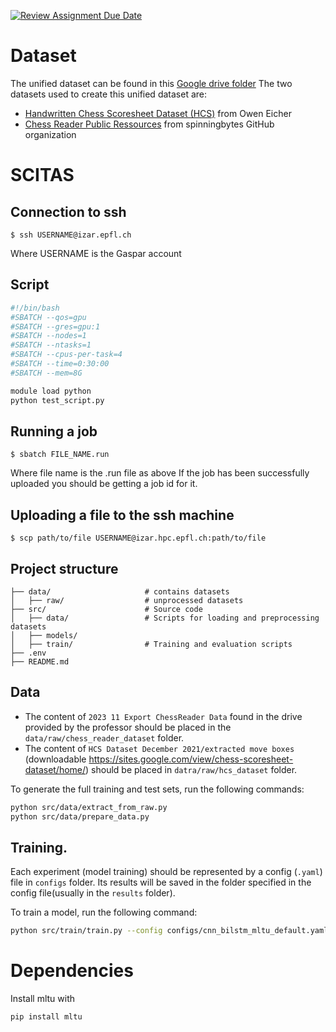[![Review Assignment Due Date](https://classroom.github.com/assets/deadline-readme-button-22041afd0340ce965d47ae6ef1cefeee28c7c493a6346c4f15d667ab976d596c.svg)](https://classroom.github.com/a/UDdkOEMs)

# Dataset

The unified dataset can be found in this [Google drive folder](https://drive.google.com/drive/u/1/folders/1RY_eGbldIL4Ig_2OHbMjVMlfOV_o27r_)
The two datasets used to create this unified dataset are:
- [Handwritten Chess Scoresheet Dataset (HCS)](https://tc11.cvc.uab.es/datasets/HCS_1/) from Owen Eicher
- [Chess Reader Public Ressources](https://www.dropbox.com/scl/fo/mfoclmkggrnv0u8wufck8/h?rlkey=v0prueklq3mqsav823voin5yi&e=3&dl=0) from spinningbytes GitHub organization

# SCITAS

## Connection to ssh

```
$ ssh USERNAME@izar.epfl.ch
```

Where USERNAME is the Gaspar account

## Script 

```bash
#!/bin/bash
#SBATCH --qos=gpu
#SBATCH --gres=gpu:1
#SBATCH --nodes=1
#SBATCH --ntasks=1
#SBATCH --cpus-per-task=4
#SBATCH --time=0:30:00
#SBATCH --mem=8G

module load python
python test_script.py
```

## Running a job

```
$ sbatch FILE_NAME.run
```

Where file name is the .run file as above
If the job has been successfully uploaded you should be getting a job id for it.

## Uploading a file to the ssh machine

```
$ scp path/to/file USERNAME@izar.hpc.epfl.ch:path/to/file
```




## Project structure 

```
├── data/                     # contains datasets
│   ├── raw/                  # unprocessed datasets
├── src/                      # Source code 
│   ├── data/                 # Scripts for loading and preprocessing datasets
│   ├── models/               
│   ├── train/                # Training and evaluation scripts
├── .env                      
├── README.md               
```

## Data
* The content of `2023 11 Export ChessReader Data` found in the drive provided by the professor should be placed in the `data/raw/chess_reader_dataset` folder. 
* The content of `HCS Dataset December 2021/extracted move boxes` (downloadable https://sites.google.com/view/chess-scoresheet-dataset/home/) should be placed in `datra/raw/hcs_dataset` folder. 

To generate the full training and test sets, run the following commands: 
```bash 
python src/data/extract_from_raw.py
python src/data/prepare_data.py
```

## Training. 

Each experiment (model training) should be represented by a config (`.yaml`) file in `configs` folder. 
Its results will be saved in the folder specified in the config file(usually in the `results` folder). 

To train a model, run the following command: 
```bash
python src/train/train.py --config configs/cnn_bilstm_mltu_default.yaml
```

# Dependencies 
Install mltu with 
```bash
pip install mltu
``` 

